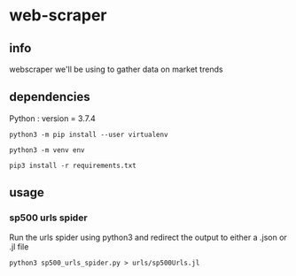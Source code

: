 # web-scraper

## info

webscraper we'll be using to gather data on market trends

## dependencies

Python : version = 3.7.4

`python3 -m pip install --user virtualenv`

`python3 -m venv env`

`pip3 install -r requirements.txt`

## usage

### sp500 urls spider

Run the urls spider using python3 and redirect the output to either a .json or .jl file

`python3 sp500_urls_spider.py > urls/sp500Urls.jl`
